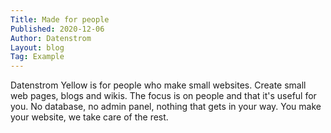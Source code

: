 ```yaml
---
Title: Made for people
Published: 2020-12-06
Author: Datenstrom
Layout: blog
Tag: Example
---
```

Datenstrom Yellow is for people who make small websites. Create small web pages, blogs and wikis. The focus is on people and that it's useful for you. No database, no admin panel, nothing that gets in your way. You make your website, we take care of the rest.
